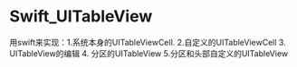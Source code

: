 # Swift_UITableView
用swift来实现：1.系统本身的UITableViewCell. 2.自定义的UITableViewCell 3. UITableView的编辑  4. 分区的UITableView 5.分区和头部自定义的UITableView 
